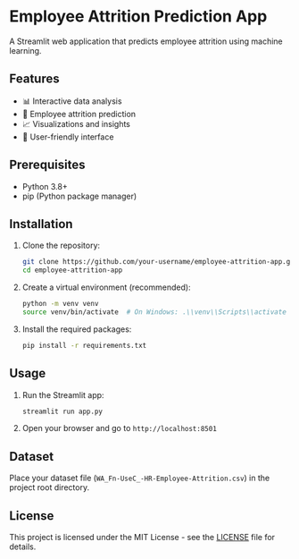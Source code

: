# Employee Attrition Prediction App

A Streamlit web application that predicts employee attrition using machine learning.

## Features

- 📊 Interactive data analysis
- 🔮 Employee attrition prediction
- 📈 Visualizations and insights
- 🎯 User-friendly interface

## Prerequisites

- Python 3.8+
- pip (Python package manager)

## Installation

1. Clone the repository:
   ```bash
   git clone https://github.com/your-username/employee-attrition-app.git
   cd employee-attrition-app
   ```

2. Create a virtual environment (recommended):
   ```bash
   python -m venv venv
   source venv/bin/activate  # On Windows: .\\venv\\Scripts\\activate
   ```

3. Install the required packages:
   ```bash
   pip install -r requirements.txt
   ```

## Usage

1. Run the Streamlit app:
   ```bash
   streamlit run app.py
   ```

2. Open your browser and go to `http://localhost:8501`

## Dataset

Place your dataset file (`WA_Fn-UseC_-HR-Employee-Attrition.csv`) in the project root directory.

## License

This project is licensed under the MIT License - see the [LICENSE](LICENSE) file for details.
